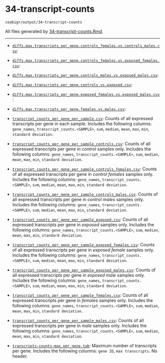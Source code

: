 # 34-transcript-counts

`ceabigr/output/34-transcript-counts`

All files generated by [34-transcript-counts.Rmd](https://github.com/sr320/ceabigr/blob/main/code/34-transcript-counts.Rmd).

---

- [`diffs.max.transcripts_per_gene.controls_females.vs.controls_males.csv`](https://github.com/sr320/ceabigr/blob/main/output/34-transcript-counts/diffs.max.transcripts_per_gene.controls_females.vs.controls_males.csv): 

- [`diffs.max.transcripts_per_gene.controls_females.vs.exposed_females.csv`](https://github.com/sr320/ceabigr/blob/main/output/34-transcript-counts/diffs.max.transcripts_per_gene.controls_females.vs.exposed_females.csv): 

- [`diffs.max.transcripts_per_gene.controls_males.vs.exposed_males.csv`](https://github.com/sr320/ceabigr/blob/main/output/34-transcript-counts/diffs.max.transcripts_per_gene.controls_males.vs.exposed_males.csv): 

- [`diffs.max.transcripts_per_gene.controls.vs.exposed.csv`](https://github.com/sr320/ceabigr/blob/main/output/34-transcript-counts/diffs.max.transcripts_per_gene.controls.vs.exposed.csv): 

- [`diffs.max.transcripts_per_gene.exposed_females.vs.exposed_males.csv`](https://github.com/sr320/ceabigr/blob/main/output/34-transcript-counts/diffs.max.transcripts_per_gene.exposed_females.vs.exposed_males.csv): 

- [`diffs.max.transcripts_per_gene.females.vs.males.csv`](https://github.com/sr320/ceabigr/blob/main/output/34-transcript-counts/diffs.max.transcripts_per_gene.females.vs.males.csv): 

- [`transcript_counts_per_gene_per_sample.csv`](https://github.com/sr320/ceabigr/blob/main/output/34-transcript-counts/transcript_counts_per_gene_per_sample.csv): Counts of all expressed transcripts per gene in each sample. Includes the following columns: `gene_names`, `transcript_counts.<SAMPLE>`, `sum`, `median`, `mean`, `max`, `min`, `standard deviation`.

- [`transcript_counts_per_gene_per_sample_controls.csv`](https://github.com/sr320/ceabigr/blob/main/output/34-transcript-counts/transcript_counts_per_gene_per_sample_controls.csv): Counts of all expressed transcripts per gene in _control_ samples only. Includes the following columns: `gene_names`, `transcript_counts.<SAMPLE>`, `sum`, `median`, `mean`, `max`, `min`, `standard deviation`.

- [`transcript_counts_per_gene_per_sample_controls_females.csv`](https://github.com/sr320/ceabigr/blob/main/output/34-transcript-counts/transcript_counts_per_gene_per_sample_controls_females.csv): Counts of all expressed transcripts per gene in _control females_ samples only. Includes the following columns: `gene_names`, `transcript_counts.<SAMPLE>`, `sum`, `median`, `mean`, `max`, `min`, `standard deviation`.

- [`transcript_counts_per_gene_per_sample_controls_males.csv`](https://github.com/sr320/ceabigr/blob/main/output/34-transcript-counts/transcript_counts_per_gene_per_sample_controls_males.csv): Counts of all expressed transcripts per gene in _control males_ samples only. Includes the following columns: `gene_names`, `transcript_counts.<SAMPLE>`, `sum`, `median`, `mean`, `max`, `min`, `standard deviation`.

- [`transcript_counts_per_gene_per_sample_exposed.csv`](https://github.com/sr320/ceabigr/blob/main/output/34-transcript-counts/transcript_counts_per_gene_per_sample_exposed.csv): Counts of all expressed transcripts per gene in _exposed_ samples only. Includes the following columns: `gene_names`, `transcript_counts.<SAMPLE>`, `sum`, `median`, `mean`, `max`, `min`, `standard deviation`.

- [`transcript_counts_per_gene_per_sample_exposed_females.csv`](https://github.com/sr320/ceabigr/blob/main/output/34-transcript-counts/transcript_counts_per_gene_per_sample_exposed_females.csv): Counts of all expressed transcripts per gene in _exposed female_ samples only. Includes the following columns: `gene_names`, `transcript_counts.<SAMPLE>`, `sum`, `median`, `mean`, `max`, `min`, `standard deviation`.

- [`transcript_counts_per_gene_per_sample_exposed_males.csv`](https://github.com/sr320/ceabigr/blob/main/output/34-transcript-counts/transcript_counts_per_gene_per_sample_exposed_males.csv): Counts of all expressed transcripts per gene in _exposed male_ samples only. Includes the following columns: `gene_names`, `transcript_counts.<SAMPLE>`, `sum`, `median`, `mean`, `max`, `min`, `standard deviation`.

- [`transcript_counts_per_gene_per_sample_females.csv`](https://github.com/sr320/ceabigr/blob/main/output/34-transcript-counts/transcript_counts_per_gene_per_sample_females.csv): Counts of all expressed transcripts per gene in _females_ samples only. Includes the following columns: `gene_names`, `transcript_counts.<SAMPLE>`, `sum`, `median`, `mean`, `max`, `min`, `standard deviation`.

- [`transcript_counts_per_gene_per_sample_males.csv`](https://github.com/sr320/ceabigr/blob/main/output/34-transcript-counts/transcript_counts_per_gene_per_sample_males.csv): Counts of all expressed transcripts per gene in _male_ samples only. Includes the following columns: `gene_names`, `transcript_counts.<SAMPLE>`, `sum`, `median`, `mean`, `max`, `min`, `standard deviation`.

- [`transcripts-counts-max_per_gene.tab`](https://github.com/sr320/ceabigr/blob/main/output/34-transcript-counts/transcripts-counts-max_per_gene.tab): Maximum number of transcripts per gene. Includes the following columns: `gene ID`, `max transcripts`. No header.